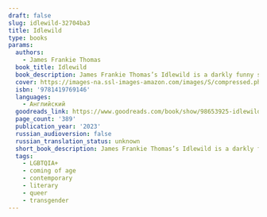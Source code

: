 ```yaml
---
draft: false
slug: idlewild-32704ba3
title: Idlewild
type: books
params:
  authors:
    - James Frankie Thomas
  book_title: Idlewild
  book_description: James Frankie Thomas’s Idlewild is a darkly funny story of two adults looking back on their intense teenage friendship, in a queer, trans, and early-Internet twist on the Manhattan prep school novel.Idlewild is a tiny, artsy Quaker high school in lower Manhattan. Students call their teachers by their first names, there are no grades, and every day begins with 20 minutes of contemplative silence in the Meetinghouse. It is during one of those meetings that an airplane hits the Twin Towers.For two Idlewild outcasts, 9/11 serves as the first day of an intense, 18-month friendship. Fay is prickly, aloof, and obsessed with gay men; Nell is shy, sensitive, and obsessed with Fay. The two of them bond fiercely and spend all their waking hours giddily parsing their environment for homoerotic subtext. Then, during rehearsals for the fall play, they notice two sexually ambiguous boys who are potential candidates for their exclusive Invert Society. The pairs become mirrors of one another and drive each other to make choices that they’ll regret for the rest of their lives.Looking back on these events as adults, the estranged Fay and Nell trace that fateful school year, recalling backstage theater department intrigue, antiwar demonstrations, smutty fanfic written over AIM, a shared dial-up connection—and the spectacular cascade of mistakes, miscommunications, and betrayals that would ultimately tear the two of them apart.
  cover: https://images-na.ssl-images-amazon.com/images/S/compressed.photo.goodreads.com/books/1676128100i/98653925.jpg
  isbn: '9781419769146'
  languages:
    - Английский
  goodreads_link: https://www.goodreads.com/book/show/98653925-idlewild
  page_count: '389'
  publication_year: '2023'
  russian_audioversion: false
  russian_translation_status: unknown
  short_book_description: James Frankie Thomas’s Idlewild is a darkly funny story of two adults looking back on their intense teenage friendship, in a queer, trans, and early-Internet twist on the Manhattan prep school...
  tags:
    - LGBTQIA+
    - coming of age
    - contemporary
    - literary
    - queer
    - transgender
---
```



